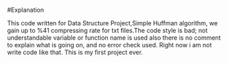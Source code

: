 #Explanation

This code written for Data Structure Project,Simple Huffman algorithm, we gain up to %41 compressing rate for txt files.The code style is bad; not understandable variable or function name is used also there is no comment to explain what is going on, and no error check used. Right now i am not write code like that. This is my first project ever.
